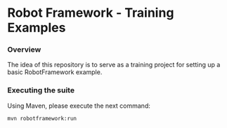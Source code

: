 # Robot Framework - Training Examples

### Overview

The idea of this repository is to serve as a training project for setting up a basic RobotFramework example.

### Executing the suite

Using Maven, please execute the next command:

    mvn robotframework:run

